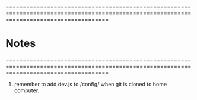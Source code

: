 ==========================================================================================================================================
# Notes
==========================================================================================================================================
1. remember to add dev.js to /config/ when git is cloned to home computer.
